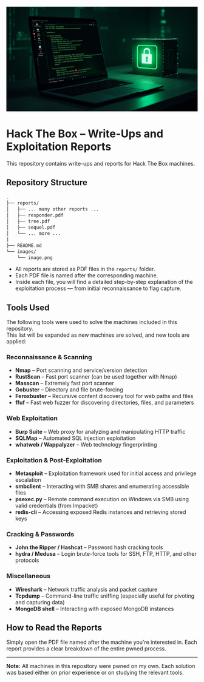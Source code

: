 ![Image](images/image.png)

# Hack The Box – Write-Ups and Exploitation Reports

This repository contains write-ups and reports for Hack The Box machines.

## Repository Structure

```bin
.
├── reports/
│   ├── ... many other reports ...
│   ├── responder.pdf
│   ├── tree.pdf
│   ├── sequel.pdf
│   └── ... more ...
|
├── README.md
└── images/
    └── image.png
```

- All reports are stored as PDF files in the `reports/` folder.
- Each PDF file is named after the corresponding machine.
- Inside each file, you will find a detailed step-by-step explanation of the exploitation process — from initial reconnaissance to flag capture.

## Tools Used


The following tools were used to solve the machines included in this repository.  
This list will be expanded as new machines are solved, and new tools are applied:

### Reconnaissance & Scanning
- **Nmap** – Port scanning and service/version detection  
- **RustScan** – Fast port scanner (can be used together with Nmap)  
- **Masscan** – Extremely fast port scanner  
- **Gobuster** – Directory and file brute-forcing  
- **Feroxbuster** – Recursive content discovery tool for web paths and files
- **ffuf** – Fast web fuzzer for discovering directories, files, and parameters

### Web Exploitation
- **Burp Suite** – Web proxy for analyzing and manipulating HTTP traffic  
- **SQLMap** – Automated SQL injection exploitation  
- **whatweb / Wappalyzer** – Web technology fingerprinting  

### Exploitation & Post-Exploitation
- **Metasploit** – Exploitation framework used for initial access and privilege escalation 
- **smbclient** – Interacting with SMB shares and enumerating accessible files
- **psexec.py** – Remote command execution on Windows via SMB using valid credentials (from Impacket)
- **redis-cli** – Accessing exposed Redis instances and retrieving stored keys 


 

### Cracking & Passwords
- **John the Ripper / Hashcat** – Password hash cracking tools  
- **hydra / Medusa** – Login brute-force tools for SSH, FTP, HTTP, and other protocols  

### Miscellaneous
- **Wireshark** – Network traffic analysis and packet capture  
- **Tcpdump** – Command-line traffic sniffing (especially useful for pivoting and capturing data)  
- **MongoDB shell** – Interacting with exposed MongoDB instances  




## How to Read the Reports

Simply open the PDF file named after the machine you're interested in. Each report provides a clear breakdown of the entire pwned process.

---

**Note:** All machines in this repository were pwned on my own. Each solution was based either on prior experience or on studying the relevant tools.
